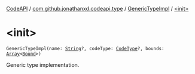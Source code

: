 [CodeAPI](../../index.md) / [com.github.jonathanxd.codeapi.type](../index.md) / [GenericTypeImpl](index.md) / [&lt;init&gt;](.)

# &lt;init&gt;

`GenericTypeImpl(name: `[`String`](https://kotlinlang.org/api/latest/jvm/stdlib/kotlin/-string/index.html)`?, codeType: `[`CodeType`](../-code-type/index.md)`?, bounds: `[`Array`](https://kotlinlang.org/api/latest/jvm/stdlib/kotlin/-array/index.html)`<`[`Bound`](../-generic-type/-bound/index.md)`>)`

Generic type implementation.

